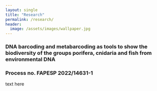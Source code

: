 ```yaml
---
layout: single
title: "Research"
permalink: /research/
header:
  image: /assets/images/wallpaper.jpg
---
```


### DNA barcoding and metabarcoding as tools to show the biodiversity of the groups porifera, cnidaria and fish from environmental DNA
### Process no. FAPESP 2022/14631-1

text here



